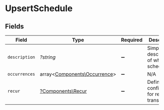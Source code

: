 # UpsertSchedule


## Fields

| Field                                                                 | Type                                                                  | Required                                                              | Description                                                           |
| --------------------------------------------------------------------- | --------------------------------------------------------------------- | --------------------------------------------------------------------- | --------------------------------------------------------------------- |
| `description`                                                         | *?string*                                                             | :heavy_minus_sign:                                                    | Simple description of what the schedule is.                           |
| `occurrences`                                                         | array<[Components\Occurrence](../../Models/Components/Occurrence.md)> | :heavy_minus_sign:                                                    | N/A                                                                   |
| `recur`                                                               | [?Components\Recur](../../Models/Components/Recur.md)                 | :heavy_minus_sign:                                                    | Defines configuration for recurring transfers.                        |